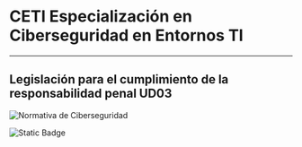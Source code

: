 # CETI Especialización en Ciberseguridad en Entornos TI
---
## Legislación para el cumplimiento de la responsabilidad penal UD03

![Normativa de Ciberseguridad](./Portada-NC03.png "Legislación para el cumplimiento de la responsabilidad penal") 

![Static Badge](https://img.shields.io/badge/%E2%9C%85%20Calificaci%C3%B3n%3A-10-%2362f395?style=for-the-badge&labelColor=%2362f395&color=%2362f395)
